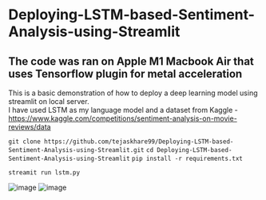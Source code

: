 # Deploying-LSTM-based-Sentiment-Analysis-using-Streamlit

## The code was ran on Apple M1 Macbook Air that uses Tensorflow plugin for metal acceleration

This is a basic demonstration of how to deploy a deep learning model using streamlit on local server.</br>
I have used LSTM as my language model and a dataset from Kaggle - https://www.kaggle.com/competitions/sentiment-analysis-on-movie-reviews/data</br>

`git clone https://github.com/tejaskhare99/Deploying-LSTM-based-Sentiment-Analysis-using-Streamlit.git`
`cd Deploying-LSTM-based-Sentiment-Analysis-using-Streamlit`
 `pip install -r requirements.txt`

`streamit run lstm.py`

![image](https://user-images.githubusercontent.com/49532169/172027781-deddda47-38eb-44ec-9613-e9723d272d7a.png)
![image](https://user-images.githubusercontent.com/49532169/172027799-ab4d47b2-4e8f-4058-a37a-f1ee5e50836e.png)
